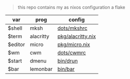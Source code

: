 >  this repo contains my as nixos configuration a flake

|    var|prog     |config                                                                      |
|-------|---------|----------------------------------------------------------------------------|
| $shell|mksh     |[dots/mkshrc](https://github.com/2-n/home/blob/main/dots/mkshrc)            |
|  $term|alacritty|[pkg/alacritty.nix](https://github.com/2-n/home/blob/main/pkg/alacritty.nix)|
|$editor|micro    |[pkg/micro.nix](https://github.com/2-n/home/blob/main/pkg/micro.nix)        |
|    $wm|cwm      |[dots/cwmrc](https://github.com/2-n/home/blob/main/dots/cwmrc)              |
| $start|dmenu    |[bin/drun](https://github.com/2-n/home/blob/main/bin/drun)                  |
|   $bar|lemonbar |[bin/bar](https://github.com/2-n/home/blob/main/bin/bar)                    |
